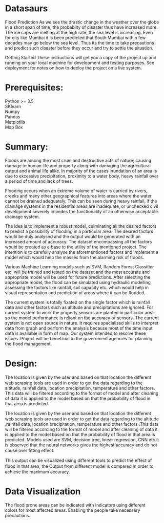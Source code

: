 # Datasaurs

Flood Prediction
As we see the drastic change in the weather over the globe in a short span of time, the probablity of disaster thus have increased more. The ice caps are melting at the high rate, the sea level is increasing. Even for city like Mumbai it is been predicted that South Mumbai within few decades may go below the sea level. Thus its the time to take precautions and predict such disaster before they occur and try to settle the situation.

Getting Started
These instructions will get you a copy of the project up and running on your local machine for development and testing purposes. See deployment for notes on how to deploy the project on a live system.

# Prerequisites:<br />

Python >= 3.5 <br />
SKlearn<br />
Numpy<br />
Pandas<br />
Matplotlib<br />
Map Box<br />

# Summary: <br />

Floods are among the most cruel and destructive acts of nature; causing damage to human life and property along with damaging the agricultural output and animal life alike. In majority of the cases inundation of an area is due to excessive precipitation, proximity to a water body, heavy rainfall over a period of time and lack of trees.

Flooding occurs when an extreme volume of water is carried by rivers, creeks and many other geographical features into areas where the water cannot be drained adequately. This can be seen during heavy rainfall, if the drainage systems in the residential areas are inadequate, or unchecked civil development severely impedes the functionality of an otherwise acceptable drainage system.

The idea is to implement a robust model, culminating all the desired factors to predict a possibility of flooding in a particular area. The desired factors would be duly analysed and the output would be generated with an increased amount of accuracy. The dataset encompassing all the factors would be created as a base to the utility of the mentioned project. The intention is to carefully analyse the aforementioned factors and implement a model which would help the masses from the alarming risk of floods.

Various Machine Learning models such as SVM, Random Forest Classifier etc. will be trained and tested on the dataset and the most accurate and appropriate model will be used for future predictions. After selecting the appropriate model, the flood can be simulated using hydraulic modelling assessing the factors like rainfall, soil capacity etc. which would help in visual representation and prediction of areas where it can be flooded. 

The current system is totally fixated on the single factor which is rainfall data and other factors such as altitude and precipitations are ignored. For current system to work the properly sensors are planted in particular area so the model performance is reliant on the accuracy of sensors. The current system is not open source in nature. It requires specialized skills to interpret data from graph and perform the analysis because most of the time input data is available in form of map. Our system intended to resolve these issues. Project will be beneficial to the government agencies for planning the flood management.

# Design: <br />

The location is given by the user and based on that location the diﬀerent web scraping tools are used in order to get the data regarding to the altitude, rainfall data, location precipitation, temperature and other factors. This data will be filtered according to the format of model and after cleaning of data it is applied to the model based on that the probability of flood in that area is predicted.

The location is given by the user and based on that location the diﬀerent web scraping tools are used in order to get the data regarding to the altitude ,rainfall data, location precipitation, temperature and other factors .This data will be filtered according to the format of model and after cleaning of data it is applied to the model based on that the probability of flood in that area is predicted. Models used are SVM, decision tree, linear regression, CNN etc.it is observed that the neural networks gives the highest accuracy and do not cause over fitting eﬀect.

This output can be visualized using diﬀerent tools to predict the eﬀect of flood in that area, the Output from diﬀerent model is compared in order to achieve the maximum accuracy.

# Data Visualization <br />

The flood prone areas can be indicated with indicators using different colors for most affected areas. Enabling the people take necessary precautions.

